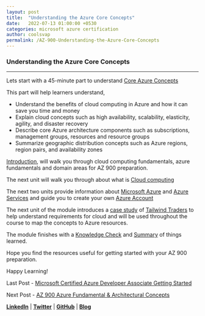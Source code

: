 ```yaml
---
layout: post
title:  "Understanding the Azure Core Concepts"
date:   2022-07-13 01:00:00 +0530
categories: microsoft azure certification
author: coolsvap
permalink: /AZ-900-Understanding-the-Azure-Core-Concepts
---
```

### Understanding the Azure Core Concepts
-------------------------------------

Lets start with a 45-minute part to understand [Core Azure Concepts](https://docs.microsoft.com/en-us/alearn/paths/az-900-describe-cloud-concepts/)

This part will help learners understand,

*   Understand the benefits of cloud computing in Azure and how it can save you time and money
*   Explain cloud concepts such as high availability, scalability, elasticity, agility, and disaster recovery
*   Describe core Azure architecture components such as subscriptions, management groups, resources and resource groups
*   Summarize geographic distribution concepts such as Azure regions, region pairs, and availability zones

[Introduction](https://docs.microsoft.com/en-us/learn/modules/intro-to-azure-fundamentals/introduction), will walk you through cloud computing fundamentals, azure fundamentals and domain areas for AZ 900 preparation.

The next unit will walk you through about what is [Cloud computing](https://docs.microsoft.com/en-us/learn/modules/intro-to-azure-fundamentals/what-is-cloud-computing)

The next two units provide information about [Microsoft Azure](https://docs.microsoft.com/en-us/learn/modules/intro-to-azure-fundamentals/what-is-microsoft-azure) and [Azure Services](https://docs.microsoft.com/en-us/learn/modules/intro-to-azure-fundamentals/tour-of-azure-services) and guide you to create your own [Azure Account](https://docs.microsoft.com/en-us/learn/modules/intro-to-azure-fundamentals/get-started-with-azure-accounts)

The next unit of the module introduces a [case study](https://docs.microsoft.com/en-us/learn/modules/intro-to-azure-fundamentals/case-study-introduction) of [Tailwind Traders](https://www.tailwindtraders.com/) to help understand requirements for cloud and will be used throughout the course to map the concepts to Azure resources. 

The module finishes with a [Knowledge Check](https://docs.microsoft.com/en-us/learn/modules/intro-to-azure-fundamentals/knowledge-check) and [Summary](https://docs.microsoft.com/en-us/learn/modules/intro-to-azure-fundamentals/summary) of things learned.

Hope you find the resources useful for getting started with your AZ 900 preparation. 

Happy Learning!

Last Post - [Microsoft Certified Azure Developer Associate Getting Started](https://cloudnativehero.github.io/blog/Microsoft-Certified-Azure-Developer-Getting-Started)

Next Post - [AZ 900 Azure Fundamental & Architectural Concepts](https://cloudnativehero.github.io/blog/AZ-900-Azure-Fundamental-And-Architectural-Concepts)

[**LinkedIn**](https://www.linkedin.com/company/cloudnativehero/) | [**Twitter**](https://twitter.com/cloudnativehero) | [**GitHub**](https://github.com/cloudnativehero/AZ-104-Prep) | [**Blog**](https://cloudnativehero.github.io/blog/)